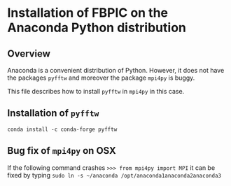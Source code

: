 Installation of FBPIC  on the Anaconda Python distribution
=======================================

Overview
-------

Anaconda is a convenient distribution of Python. However, it does not
have the packages `pyfftw` and moreover the package `mpi4py` is buggy.

This file describes how to install `pyfftw` in `mpi4py` in this case.

Installation of `pyfftw`
-------------------

`
conda install -c conda-forge pyfftw
`

Bug fix  of `mpi4py` on OSX
------------------------

If the following command crashes
`>>> from mpi4py import MPI`
it can be fixed by typing
`sudo ln -s ~/anaconda /opt/anaconda1anaconda2anaconda3`
